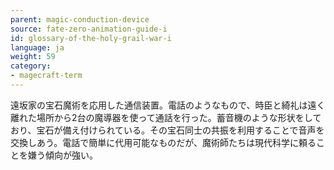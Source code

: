 ```yaml
---
parent: magic-conduction-device
source: fate-zero-animation-guide-i
id: glossary-of-the-holy-grail-war-i
language: ja
weight: 59
category:
- magecraft-term
---
```


遠坂家の宝石魔術を応用した通信装置。電話のようなもので、時臣と綺礼は遠く離れた場所から2台の魔導器を使って通話を行った。蓄音機のような形状をしており、宝石が備え付けられている。その宝石同士の共振を利用することで音声を交換しあう。電話で簡単に代用可能なものだが、魔術師たちは現代科学に頼ることを嫌う傾向が強い。
